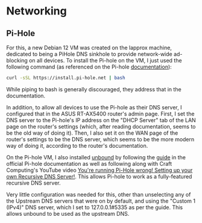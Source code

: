 # Networking

## Pi-Hole

For this, a new Debian 12 VM was created on the lapprox machine, dedicated to being a PiHole DNS sinkhole to provide network-wide ad-blocking on all devices. To install the Pi-hole on the VM, I just used the following command (as referenced on the Pi-hole [documentation](https://docs.pi-hole.net/main/basic-install/)):

```bash
curl -sSL https://install.pi-hole.net | bash
```

While piping to bash is generally discouraged, they address that in the documentation.

In addition, to allow all devices to use the Pi-hole as their DNS server, I configured that in the ASUS RT-AX5400 router's admin page. First, I set the DNS server to the Pi-hole's IP address on the "DHCP Server" tab of the LAN page on the router's settings (which, after reading documentation, seems to be the old way of doing it). Then, I also set it on the WAN page of the router's settings to be the DNS server, which seems to be the more modern way of doing it, according to the router's documentation.

On the Pi-hole VM, I also installed [unbound](https://github.com/NLnetLabs/unbound) by following the [guide](https://docs.pi-hole.net/guides/dns/unbound/) in the official Pi-hole documentation as well as following along with Craft Computing's YouTube video [You're running Pi-Hole wrong! Setting up your own Recursive DNS Server!](https://www.youtube.com/watch?v=FnFtWsZ8IP0). This allows Pi-hole to work as a fully-featured recursive DNS server.

Very little configuration was needed for this, other than unselecting any of the Upstream DNS servers that were on by default, and using the "Custom 1 (IPv4)" DNS server, which I set to 127.0.0.1#5335 as per the guide. This allows unbound to be used as the upstream DNS.